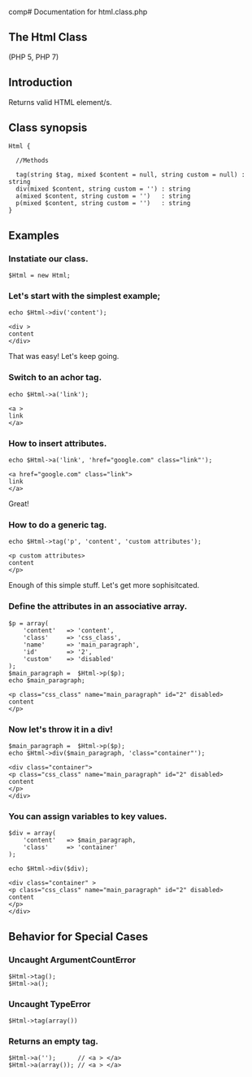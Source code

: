 comp# Documentation for html.class.php

## The Html Class
(PHP 5, PHP 7)

## Introduction
Returns valid HTML element/s.

## Class synopsis
```
Html {

  //Methods
  
  tag(string $tag, mixed $content = null, string custom = null) : string
  div(mixed $content, string custom = '') : string
  a(mixed $content, string custom = '')   : string
  p(mixed $content, string custom = '')   : string
}
```
## Examples

### Instatiate our class.
```
$Html = new Html;
```

### Let's start with the simplest example;
```
echo $Html->div('content');
```
```
<div >
content
</div>
```
That was easy! Let's keep going.

### Switch to an achor tag.
```
echo $Html->a('link');
```
```
<a >
link
</a>
```

### How to insert attributes.
```
echo $Html->a('link', 'href="google.com" class="link"');
```
```
<a href="google.com" class="link">
link
</a>
```
Great!

### How to do a generic tag.
```
echo $Html->tag('p', 'content', 'custom attributes');
```
```
<p custom attributes>
content
</p>
```

Enough of this simple stuff.
Let's get more sophisitcated.

### Define the attributes in an associative array.
```
$p = array(
    'content'   => 'content',
    'class'     => 'css_class',
    'name'      => 'main_paragraph',
    'id'        => '2',
    'custom'    => 'disabled'
);
$main_paragraph =  $Html->p($p);
echo $main_paragraph;
```
```
<p class="css_class" name="main_paragraph" id="2" disabled>
content
</p>
```

### Now let's throw it in a div!
```
$main_paragraph =  $Html->p($p);
echo $Html->div($main_paragraph, 'class="container"');
```
```
<div class="container">
<p class="css_class" name="main_paragraph" id="2" disabled>
content
</p>
</div>
```
### You can assign variables to key values.
```
$div = array(
    'content'   => $main_paragraph,
    'class'     => 'container'
);

echo $Html->div($div);
```
```
<div class="container" >
<p class="css_class" name="main_paragraph" id="2" disabled>
content
</p>
</div>
```

## Behavior for Special Cases
### Uncaught ArgumentCountError
```
$Html->tag();
$Html->a();
```
### Uncaught TypeError
```
$Html->tag(array())
```

### Returns an empty tag.
```
$Html->a('');      // <a > </a>
$Html->a(array()); // <a > </a>
```
